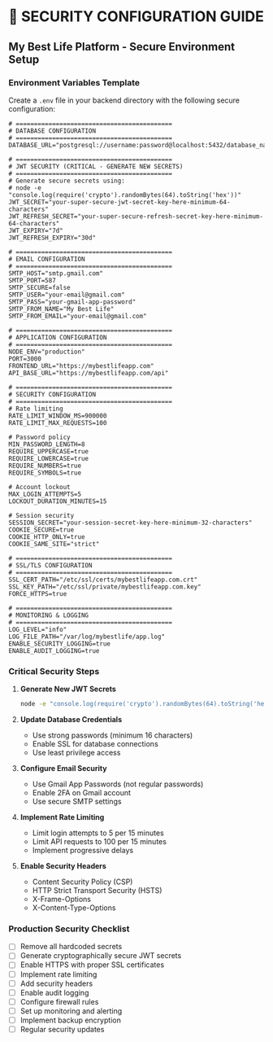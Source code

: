 # 🔐 SECURITY CONFIGURATION GUIDE
## My Best Life Platform - Secure Environment Setup

### Environment Variables Template

Create a `.env` file in your backend directory with the following secure configuration:

```env
# ===========================================
# DATABASE CONFIGURATION
# ===========================================
DATABASE_URL="postgresql://username:password@localhost:5432/database_name"

# ===========================================
# JWT SECURITY (CRITICAL - GENERATE NEW SECRETS)
# ===========================================
# Generate secure secrets using:
# node -e "console.log(require('crypto').randomBytes(64).toString('hex'))"
JWT_SECRET="your-super-secure-jwt-secret-key-here-minimum-64-characters"
JWT_REFRESH_SECRET="your-super-secure-refresh-secret-key-here-minimum-64-characters"
JWT_EXPIRY="7d"
JWT_REFRESH_EXPIRY="30d"

# ===========================================
# EMAIL CONFIGURATION
# ===========================================
SMTP_HOST="smtp.gmail.com"
SMTP_PORT=587
SMTP_SECURE=false
SMTP_USER="your-email@gmail.com"
SMTP_PASS="your-gmail-app-password"
SMTP_FROM_NAME="My Best Life"
SMTP_FROM_EMAIL="your-email@gmail.com"

# ===========================================
# APPLICATION CONFIGURATION
# ===========================================
NODE_ENV="production"
PORT=3000
FRONTEND_URL="https://mybestlifeapp.com"
API_BASE_URL="https://mybestlifeapp.com/api"

# ===========================================
# SECURITY CONFIGURATION
# ===========================================
# Rate limiting
RATE_LIMIT_WINDOW_MS=900000
RATE_LIMIT_MAX_REQUESTS=100

# Password policy
MIN_PASSWORD_LENGTH=8
REQUIRE_UPPERCASE=true
REQUIRE_LOWERCASE=true
REQUIRE_NUMBERS=true
REQUIRE_SYMBOLS=true

# Account lockout
MAX_LOGIN_ATTEMPTS=5
LOCKOUT_DURATION_MINUTES=15

# Session security
SESSION_SECRET="your-session-secret-key-here-minimum-32-characters"
COOKIE_SECURE=true
COOKIE_HTTP_ONLY=true
COOKIE_SAME_SITE="strict"

# ===========================================
# SSL/TLS CONFIGURATION
# ===========================================
SSL_CERT_PATH="/etc/ssl/certs/mybestlifeapp.com.crt"
SSL_KEY_PATH="/etc/ssl/private/mybestlifeapp.com.key"
FORCE_HTTPS=true

# ===========================================
# MONITORING & LOGGING
# ===========================================
LOG_LEVEL="info"
LOG_FILE_PATH="/var/log/mybestlife/app.log"
ENABLE_SECURITY_LOGGING=true
ENABLE_AUDIT_LOGGING=true
```

### Critical Security Steps

1. **Generate New JWT Secrets**
   ```bash
   node -e "console.log(require('crypto').randomBytes(64).toString('hex'))"
   ```

2. **Update Database Credentials**
   - Use strong passwords (minimum 16 characters)
   - Enable SSL for database connections
   - Use least privilege access

3. **Configure Email Security**
   - Use Gmail App Passwords (not regular passwords)
   - Enable 2FA on Gmail account
   - Use secure SMTP settings

4. **Implement Rate Limiting**
   - Limit login attempts to 5 per 15 minutes
   - Limit API requests to 100 per 15 minutes
   - Implement progressive delays

5. **Enable Security Headers**
   - Content Security Policy (CSP)
   - HTTP Strict Transport Security (HSTS)
   - X-Frame-Options
   - X-Content-Type-Options

### Production Security Checklist

- [ ] Remove all hardcoded secrets
- [ ] Generate cryptographically secure JWT secrets
- [ ] Enable HTTPS with proper SSL certificates
- [ ] Implement rate limiting
- [ ] Add security headers
- [ ] Enable audit logging
- [ ] Configure firewall rules
- [ ] Set up monitoring and alerting
- [ ] Implement backup encryption
- [ ] Regular security updates
